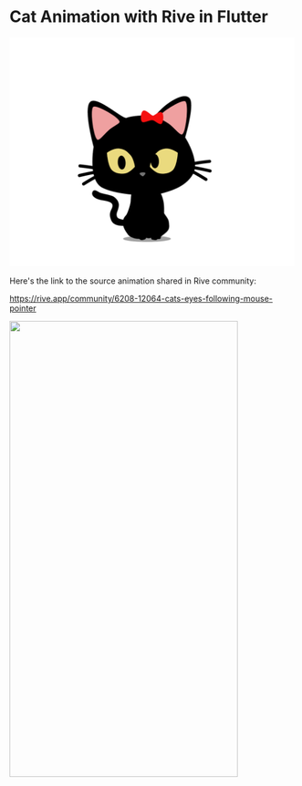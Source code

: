 # Cat Animation with Rive in Flutter

<p float="center">
  <img src="web/icons/cat.png" width="500" />

Here's the link to the source animation shared in Rive community:

https://rive.app/community/6208-12064-cats-eyes-following-mouse-pointer


<p float="center">
  <img src="web/icons/cat_animation.gif" width="400" height="800" />


